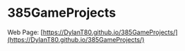 # 385GameProjects

Web Page: [https://DylanT80.github.io/385GameProjects/](https://DylanT80.github.io/385GameProjects/)
